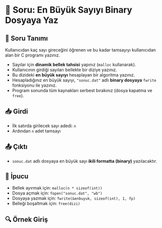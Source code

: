 # 📘 Soru: En Büyük Sayıyı Binary Dosyaya Yaz

## 🔧 Soru Tanımı

Kullanıcıdan kaç sayı gireceğini öğrenen ve bu kadar tamsayıyı kullanıcıdan alan bir C programı yazınız.

- Sayılar için **dinamik bellek tahsisi** yapınız (`malloc` kullanarak).
- Kullanıcının girdiği sayıları bellekte bir diziye yazınız.
- Bu dizideki **en büyük sayıyı** hesaplayan bir algoritma yazınız.
- Hesapladığınız en büyük sayıyı, `"sonuc.dat"` adlı **binary dosyaya** `fwrite` fonksiyonu ile yazınız.
- Program sonunda tüm kaynakları serbest bırakınız (dosya kapatma ve `free`).

## 📥 Girdi

- İlk satırda girilecek sayı adedi: `n`
- Ardından `n` adet tamsayı

## 📤 Çıktı

- `sonuc.dat` adlı dosyaya en büyük sayı **ikili formatta (binary)** yazılacaktır.

## 🧠 İpucu

- Bellek ayırmak için: `malloc(n * sizeof(int))`
- Dosya açmak için: `fopen("sonuc.dat", "wb")`
- Dosyaya yazmak için: `fwrite(&enbuyuk, sizeof(int), 1, fp)`
- Belleği boşaltmak için: `free(dizi)`

## 🔍 Örnek Giriş


